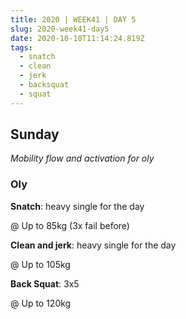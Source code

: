 ```yaml
---
title: 2020 | WEEK41 | DAY 5
slug: 2020-week41-day5
date: 2020-10-10T11:14:24.819Z
tags:
  - snatch
  - clean
  - jerk
  - backsquat
  - squat
---
```

## Sunday

*Mobility flow and activation for oly*

### Oly

**Snatch**: heavy single for the day

@ Up to 85kg (3x fail before)

**Clean and jerk**: heavy single for the day

@ Up to 105kg

**Back Squat**: 3x5

@ Up to 120kg
